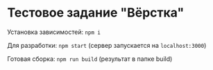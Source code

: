 # Тестовое задание "Вёрстка"

Установка зависимостей: `npm i`

Для разработки: `npm start` (сервер запускается на `localhost:3000`)

Готовая сборка: `npm run build` (результат в папке build)
